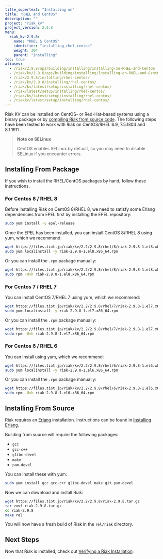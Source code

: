 ```yaml
---
title_supertext: "Installing on"
title: "RHEL and CentOS"
description: ""
project: "riak_kv"
project_version: 2.9.8
menu:
  riak_kv-2.9.8:
    name: "RHEL & CentOS"
    identifier: "installing_rhel_centos"
    weight: 304
    parent: "installing"
toc: true
aliases:
  - /riak/2.9.8/ops/building/installing/Installing-on-RHEL-and-CentOS
  - /riak/kv/2.9.8/ops/building/installing/Installing-on-RHEL-and-CentOS
  - /riak/2.9.8/installing/rhel-centos/
  - /riak/kv/2.9.8/installing/rhel-centos/
  - /riak/kv/latest/setup/installing/rhel-centos/
  - /riak/latest/setup/installing/rhel-centos/
  - /riak/kv/latest/setup/installing/rhel-centos/
  - /riakkv/latest/setup/installing/rhel-centos/
---
```




[install source index]: {{<baseurl>}}riak/kv/2.9.8/setup/installing/source
[install source erlang]: {{<baseurl>}}riak/kv/2.9.8/setup/installing/source/erlang
[install verify]: {{<baseurl>}}riak/kv/2.9.8/setup/installing/verify

Riak KV can be installed on CentOS- or Red-Hat-based systems using a binary
package or by [compiling Riak from source code][install source index]. The following steps have been tested to work with Riak on
CentOS/RHEL 6.9, 7.5.1804 and 8.1.1911 .

> **Note on SELinux**
>
> CentOS enables SELinux by default, so you may need to disable SELinux if
you encounter errors.

## Installing From Package

If you wish to install the RHEL/CentOS packages by hand, follow these
instructions.

### For Centos 8 / RHEL 8

Before installing Riak on CentOS 8/RHEL 8, we need to satisfy some Erlang dependencies
from EPEL first by installing the EPEL repository:

```bash
sudo yum install -y epel-release
```

Once the EPEL has been installed, you can install CentOS 8/RHEL 8 using yum, which we recommend:

```bash
wget https://files.tiot.jp/riak/kv/2.2/2.9.8/rhel/8/riak-2.9.8-1.el8.x86_64.rpm
sudo yum localinstall -y riak-2.9.8-1.el8.x86_64.rpm
```

Or you can install the `.rpm` package manually:

```bash
wget https://files.tiot.jp/riak/kv/2.2/2.9.8/rhel/8/riak-2.9.8-1.el8.x86_64.rpm
sudo rpm -Uvh riak-2.9.8-1.el8.x86_64.rpm
```

### For Centos 7 / RHEL 7

You can install CentOS 7/RHEL 7 using yum, which we recommend:

```bash
wget https://files.tiot.jp/riak/kv/2.2/2.9.8/rhel/7/riak-2.9.8-1.el7.x86_64.rpm
sudo yum localinstall -y riak-2.9.8-1.el7.x86_64.rpm
```

Or you can install the `.rpm` package manually:

```bash
wget https://files.tiot.jp/riak/kv/2.2/2.9.8/rhel/7/riak-2.9.8-1.el7.x86_64.rpm
sudo rpm -Uvh riak-2.9.8-1.el7.x86_64.rpm
```

### For Centos 6 / RHEL 6

You can install using yum, which we recommend:

```bash
wget https://files.tiot.jp/riak/kv/2.2/2.9.8/rhel/6/riak-2.9.8-1.el6.x86_64.rpm
sudo yum localinstall -y riak-2.9.8-1.el6.x86_64.rpm

```

Or you can install the `.rpm` package manually:

```bash
wget https://files.tiot.jp/riak/kv/2.2/2.9.8/rhel/6/riak-2.9.8-1.el6.x86_64.rpm
sudo rpm -Uvh riak-2.9.8-1.el6.x86_64.rpm
```

## Installing From Source

Riak requires an [Erlang](http://www.erlang.org/) installation.
Instructions can be found in [Installing Erlang][install source erlang].

Building from source will require the following packages:

* `gcc`
* `gcc-c++`
* `glibc-devel`
* `make`
* `pam-devel`

You can install these with yum:

```bash
sudo yum install gcc gcc-c++ glibc-devel make git pam-devel
```

Now we can download and install Riak:

```bash
wget https://files.tiot.jp/riak/kv/2.2/2.9.8/riak-2.9.8.tar.gz
tar zxvf riak-2.9.8.tar.gz
cd riak-2.9.8
make rel
```

You will now have a fresh build of Riak in the `rel/riak` directory.

## Next Steps

Now that Riak is installed, check out [Verifying a Riak Installation][install verify].




